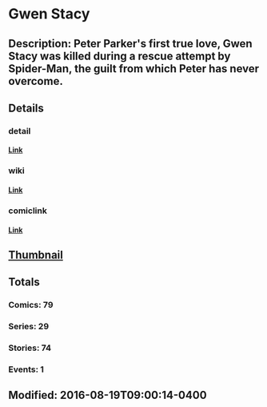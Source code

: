 # Gwen Stacy
## Description: Peter Parker's first true love, Gwen Stacy was killed during a rescue attempt by Spider-Man, the guilt from which Peter has never overcome.
## Details
### detail
#### [Link](http://marvel.com/comics/characters/1009619/gwen_stacy?utm_campaign=apiRef&utm_source=225578a89fc76f3d20fbffda5d17a88d)
### wiki
#### [Link](http://marvel.com/universe/Stacy%2C_Gwen?utm_campaign=apiRef&utm_source=225578a89fc76f3d20fbffda5d17a88d)
### comiclink
#### [Link](http://marvel.com/comics/characters/1009619/gwen_stacy?utm_campaign=apiRef&utm_source=225578a89fc76f3d20fbffda5d17a88d)
## [Thumbnail](http://i.annihil.us/u/prod/marvel/i/mg/8/40/4c003ad20ab78.jpg)
## Totals
### Comics: 79
### Series: 29
### Stories: 74
### Events: 1
## Modified: 2016-08-19T09:00:14-0400